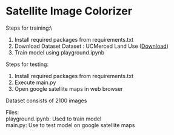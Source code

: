 # Satellite Image Colorizer

Steps for training:\
1. Install required packages from requirements.txt
2. Download Dataset
 Dataset : UCMerced Land Use ([Download](http://weegee.vision.ucmerced.edu/datasets/landuse.html))
2. Train model using playground.ipynb

Steps for testing:
1. Install required packages from requirements.txt
2. Execute main.py
3. Open google satellite maps in web browser

Dataset consists of 2100 images


Files:\
playground.ipynb: Used to train model\
main.py: Use to test model on google satellite maps